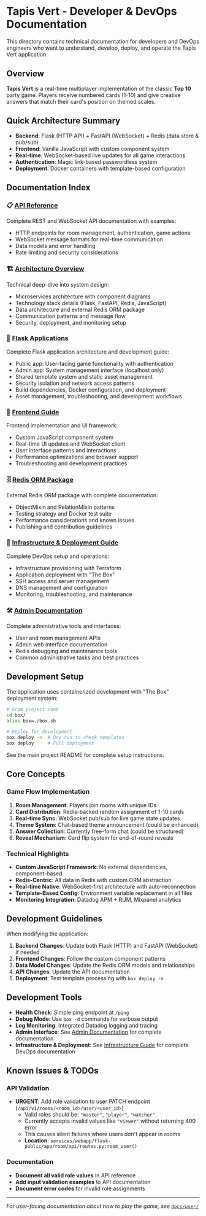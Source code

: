 # Tapis Vert - Developer & DevOps Documentation

This directory contains technical documentation for developers and DevOps engineers who want to understand, develop, deploy, and operate the Tapis Vert application.

## Overview

**Tapis Vert** is a real-time multiplayer implementation of the classic **Top 10** party game. Players receive numbered cards (1-10) and give creative answers that match their card's position on themed scales.

## Quick Architecture Summary

- **Backend**: Flask (HTTP API) + FastAPI (WebSocket) + Redis (data store & pub/sub)
- **Frontend**: Vanilla JavaScript with custom component system
- **Real-time**: WebSocket-based live updates for all game interactions
- **Authentication**: Magic link-based passwordless system
- **Deployment**: Docker containers with template-based configuration

## Documentation Index

### 📋 **[API Reference](api-reference.md)**
Complete REST and WebSocket API documentation with examples:
- HTTP endpoints for room management, authentication, game actions
- WebSocket message formats for real-time communication
- Data models and error handling
- Rate limiting and security considerations

### 🏗️ **[Architecture Overview](architecture-overview.md)**  
Technical deep-dive into system design:
- Microservices architecture with component diagrams
- Technology stack details (Flask, FastAPI, Redis, JavaScript)
- Data architecture and external Redis ORM package
- Communication patterns and message flow
- Security, deployment, and monitoring setup

### 🐍 **[Flask Applications](flask-apps.md)**
Complete Flask application architecture and development guide:
- Public app: User-facing game functionality with authentication
- Admin app: System management interface (localhost only)
- Shared template system and static asset management
- Security isolation and network access patterns
- Build dependencies, Docker configuration, and deployment
- Asset management, troubleshooting, and development workflows

### 🎨 **[Frontend Guide](frontend-guide.md)**
Frontend implementation and UI framework:
- Custom JavaScript component system
- Real-time UI updates and WebSocket client
- User interface patterns and interactions
- Performance optimizations and browser support
- Troubleshooting and development practices

### 🗄️ **[Redis ORM Package](../../services/webapp/libs/redis-orm/README.md)**
External Redis ORM package with complete documentation:
- ObjectMixin and RelationMixin patterns  
- Testing strategy and Docker test suite
- Performance considerations and known issues
- Publishing and contribution guidelines

### 🚀 **[Infrastructure & Deployment Guide](infrastructure.md)**
Complete DevOps setup and operations:
- Infrastructure provisioning with Terraform
- Application deployment with "The Box"
- SSH access and server management
- DNS management and configuration
- Monitoring, troubleshooting, and maintenance

### 🛠️ **[Admin Documentation](../admin/)**
Complete administrative tools and interfaces:
- User and room management APIs
- Admin web interface documentation
- Redis debugging and maintenance tools
- Common administrative tasks and best practices

## Development Setup

The application uses containerized development with "The Box" deployment system:

```bash
# From project root
cd box/
alias box=./box.sh

# Deploy for development
box deploy -n  # Dry run to check templates
box deploy     # Full deployment
```

See the main project README for complete setup instructions.

## Core Concepts

### Game Flow Implementation
1. **Room Management**: Players join rooms with unique IDs
2. **Card Distribution**: Redis-backed random assignment of 1-10 cards
3. **Real-time Sync**: WebSocket pub/sub for live game state updates
4. **Theme System**: Chat-based theme announcement (could be enhanced)
5. **Answer Collection**: Currently free-form chat (could be structured)
6. **Reveal Mechanism**: Card flip system for end-of-round reveals

### Technical Highlights
- **Custom JavaScript Framework**: No external dependencies, component-based
- **Redis-Centric**: All data in Redis with custom ORM abstraction
- **Real-time Native**: WebSocket-first architecture with auto-reconnection
- **Template-Based Config**: Environment variable replacement in all files
- **Monitoring Integration**: Datadog APM + RUM, Mixpanel analytics

## Development Guidelines

When modifying the application:

1. **Backend Changes**: Update both Flask (HTTP) and FastAPI (WebSocket) if needed
2. **Frontend Changes**: Follow the custom component patterns
3. **Data Model Changes**: Update the Redis ORM models and relationships  
4. **API Changes**: Update the API documentation
5. **Deployment**: Test template processing with `box deploy -n`

## Development Tools

- **Health Check**: Simple ping endpoint at `/ping`
- **Debug Mode**: Use `box -d` commands for verbose output
- **Log Monitoring**: Integrated Datadog logging and tracing
- **Admin Interface**: See [Admin Documentation](../admin/) for complete documentation
- **Infrastructure & Deployment**: See [Infrastructure Guide](infrastructure.md) for complete DevOps documentation

## Known Issues & TODOs

### API Validation
- **URGENT**: Add role validation to user PATCH endpoint (`/api/v1/rooms/<room_id>/user/<user_id>`)
  - Valid roles should be: `"master"`, `"player"`, `"watcher"`
  - Currently accepts invalid values like `"viewer"` without returning 400 error
  - This causes silent failures where users don't appear in rooms
  - **Location**: `services/webapp/flask-public/app/room/api/routes.py:room_user()`

### Documentation
- **Document all valid role values** in API reference
- **Add input validation examples** to API documentation  
- **Document error codes** for invalid role assignments

---

*For user-facing documentation about how to play the game, see [`docs/user/`](../user/)* 